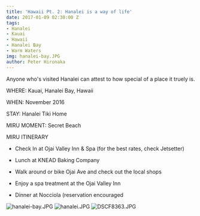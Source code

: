```yaml
---
title: 'Hawaii Pt. 2: Hanalei is a way of life'
date: 2017-01-09 02:30:00 Z
tags:
- Hanalei
- Kauai
- Hawaii
- Hanalei Bay
- Warm Waters
img: hanalei-bay.JPG
author: Peter Hironaka
---
```


Anyone who's visited Hanalei can attest to how special of a place it truely is.

WHERE: Kauai, Hanalei Bay, Hawaii

WHEN: November 2016

STAY: Hanalei Tiki Home

MIRU MOMENT: Secret Beach

MIRU ITINERARY

* Check In at Ojai Valley Inn & Spa (for the best rates, check Jetsetter)

* Lunch at KNEAD Baking Company

* Walk around or bike Ojai Ave and check out the local shops

* Enjoy a spa treatment at the Ojai Valley Inn

* Dinner at Nocciola (reservation encouraged

![hanalei-bay.JPG](/uploads/hanalei-bay.JPG)
![hanalei.JPG](/uploads/hanalei.JPG)
![DSCF8363.JPG](/uploads/DSCF8363.JPG)